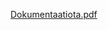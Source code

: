 [Dokumentaatiota.pdf](https://github.com/ear-123/Olio-ohjelmointi-harkkatyo/files/15075917/Dokumentaatiota.pdf)
